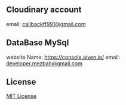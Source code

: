## Cloudinary account 
email: callbackff991@gmail.com
## DataBase MySql
website Name: https://console.aiven.io/
email: developer.mezbah@gmail.com

## License

[MIT License](LICENSE)